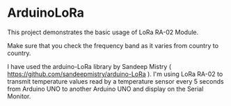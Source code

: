# ArduinoLoRa
This project demonstrates the basic usage of LoRa RA-02 Module. 

Make sure that you check the frequency band as it varies from country to country. 

I have used the arduino-LoRa library by Sandeep Mistry ( https://github.com/sandeepmistry/arduino-LoRa ).
I'm using LoRa RA-02 to transmit temperature values read by a temperature sensor every 5 seconds from Arduino UNO to another Arduino UNO and display on the Serial Monitor.




